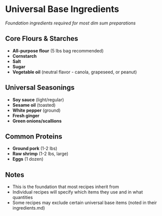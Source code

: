 # Universal Base Ingredients

*Foundation ingredients required for most dim sum preparations*

## Core Flours & Starches
- **All-purpose flour** (5 lbs bag recommended)
- **Cornstarch** 
- **Salt**
- **Sugar**
- **Vegetable oil** (neutral flavor - canola, grapeseed, or peanut)

## Universal Seasonings
- **Soy sauce** (light/regular)
- **Sesame oil** (toasted)
- **White pepper** (ground)
- **Fresh ginger**
- **Green onions/scallions**

## Common Proteins
- **Ground pork** (1-2 lbs)
- **Raw shrimp** (1-2 lbs, large)
- **Eggs** (1 dozen)

## Notes
- This is the foundation that most recipes inherit from
- Individual recipes will specify which items they use and in what quantities
- Some recipes may exclude certain universal base items (noted in their ingredients.md)
